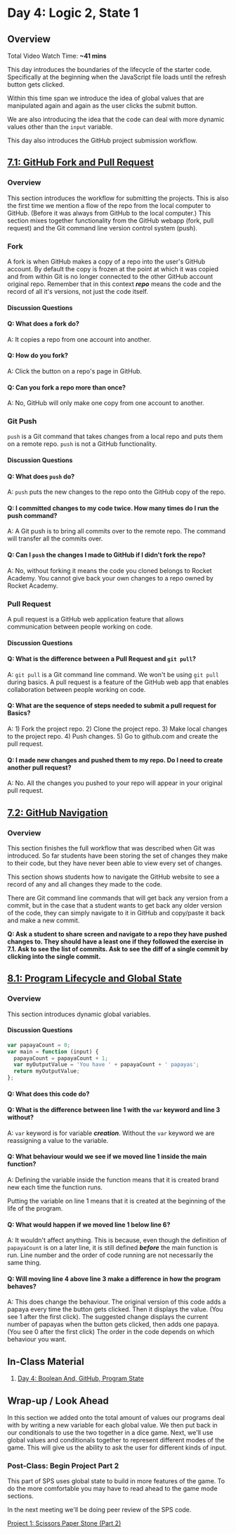 # Day 4: Logic 2, State 1

## Overview

Total Video Watch Time: **\~41 mins**

This day introduces the boundaries of the lifecycle of the starter code. Specifically at the beginning when the JavaScript file loads until the refresh button gets clicked.

Within this time span we introduce the idea of global values that are manipulated again and again as the user clicks the submit button.

We are also introducing the idea that the code can deal with more dynamic values other than the `input` variable.

This day also introduces the GitHub project submission workflow.

## [7.1: GitHub Fork and Pull Request](broken-reference)

### Overview

This section introduces the workflow for submitting the projects. This is also the first time we mention a flow of the repo from the local computer to GitHub. (Before it was always from GitHub to the local computer.) This section mixes together functionality from the GitHub webapp (fork, pull request) and the Git command line version control system (push).

### Fork

A fork is when GitHub makes a copy of a repo into the user's GitHub account. By default the copy is frozen at the point at which it was copied and from within Git is no longer connected to the other GitHub account original repo. Remember that in this context _**repo**_ means the code and the record of all it's versions, not just the code itself.

#### Discussion Questions

#### Q: What does a fork do?

A: It copies a repo from one account into another.

#### Q: How do you fork?

A: Click the button on a repo's page in GitHub.

#### Q: Can you fork a repo more than once?

A: No, GitHub will only make one copy from one account to another.

### Git Push

`push` is a Git command that takes changes from a local repo and puts them on a remote repo. `push` is not a GitHub functionality.

#### Discussion Questions

#### Q: What does `push` do?

A: `push` puts the new changes to the repo onto the GitHub copy of the repo.

#### Q: I committed changes to my code twice. How many times do I run the push command?

A: A Git push is to bring all commits over to the remote repo. The command will transfer all the commits over.

#### Q: Can I `push` the changes I made to GitHub if I didn't fork the repo?

A: No, without forking it means the code you cloned belongs to Rocket Academy. You cannot give back your own changes to a repo owned by Rocket Academy.

### Pull Request

A pull request is a GitHub web application feature that allows communication between people working on code.

#### Discussion Questions

#### Q: What is the difference between a Pull Request and `git pull`?

A: `git pull` is a Git command line command. We won't be using `git pull` during basics. A pull request is a feature of the GitHub web app that enables collaboration between people working on code.

#### Q: What are the sequence of steps needed to submit a pull request for Basics?

A: 1) Fork the project repo. 2) Clone the project repo. 3) Make local changes to the project repo. 4) Push changes. 5) Go to github.com and create the pull request.

#### Q: I made new changes and pushed them to my repo. Do I need to create another pull request?

A: No. All the changes you pushed to your repo will appear in your original pull request.

## [7.2: GitHub Navigation](broken-reference)

### Overview

This section finishes the full workflow that was described when Git was introduced. So far students have been storing the set of changes they make to their code, but they have never been able to view every set of changes.

This section shows students how to navigate the GitHub website to see a record of any and all changes they made to the code.

There are Git command line commands that will get back any version from a commit, but in the case that a student wants to get back any older version of the code, they can simply navigate to it in GitHub and copy/paste it back and make a new commit.

**Q: Ask a student to share screen and navigate to a repo they have pushed changes to. They should have a least one if they followed the exercise in 7.1. Ask to see the list of commits. Ask to see the diff of a single commit by clicking into the single commit.**

## [8.1: Program Lifecycle and Global State](../modules/4-scope/8.1-program-lifecycle-and-state.md)

### Overview

This section introduces dynamic global variables.

#### Discussion Questions

```javascript
var papayaCount = 0;
var main = function (input) {
  papayaCount = papayaCount + 1;
  var myOutputValue = 'You have ' + papayaCount + ' papayas';
  return myOutputValue;
};
```

#### Q: What does this code do?

#### Q: What is the difference between line 1 with the `var` keyword and line 3 without?

A: `var` keyword is for variable _**creation**_. Without the `var` keyword we are reassigning a value to the variable.

#### Q: What behaviour would we see if we moved line 1 inside the main function?

A: Defining the variable inside the function means that it is created brand new each time the function runs.

Putting the variable on line 1 means that it is created at the beginning of the life of the program.

#### Q: What would happen if we moved line 1 below line 6?

A: It wouldn't affect anything. This is because, even though the definition of `papayaCount` is on a later line, it is still defined _**before**_ the main function is run. Line number and the order of code running are not necessarily the same thing.

#### Q: Will moving line 4 above line 3 make a difference in how the program behaves?

A: This does change the behaviour. The original version of this code adds a papaya every time the button gets clicked. Then it displays the value. (You see 1 after the first click). The suggested change displays the current number of papayas when the button gets clicked, then adds one papaya. (You see 0 after the first click) The order in the code depends on which behaviour you want.

## In-Class Material

1. [Day 4: Boolean And, GitHub, Program State](../coursework/in-class-exercises/day-4-boolean-and-program-state.md)

## **Wrap-up / Look Ahead**

In this section we added onto the total amount of values our programs deal with by writing a new variable for each global value. We then put back in our conditionals to use the two together in a dice game. Next, we'll use global values and conditionals together to represent different modes of the game. This will give us the ability to ask the user for different kinds of input.

### **Post-Class: Begin Project Part 2**

This part of SPS uses global state to build in more features of the game. To do the more comfortable you may have to read ahead to the game mode sections.

In the next meeting we'll be doing peer review of the SPS code.

[Project 1: Scissors Paper Stone (Part 2)](../coursework/projects/project-1-scissors-paper-stone/project-1-scissors-paper-stone-part-2.md)
